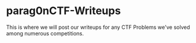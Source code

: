 # parag0nCTF-Writeups

This is where we will post our writeups for any CTF Problems we've solved among numerous competitions.
